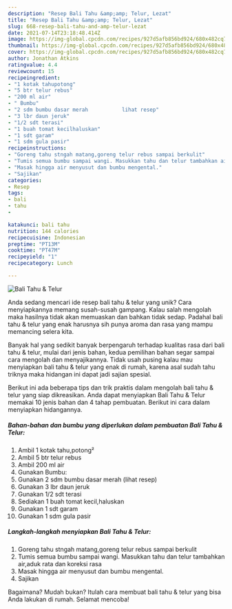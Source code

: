 ```yaml
---
description: "Resep Bali Tahu &amp;amp; Telur, Lezat"
title: "Resep Bali Tahu &amp;amp; Telur, Lezat"
slug: 668-resep-bali-tahu-and-amp-telur-lezat
date: 2021-07-14T23:18:48.414Z
image: https://img-global.cpcdn.com/recipes/927d5afb856bd924/680x482cq70/bali-tahu-telur-foto-resep-utama.jpg
thumbnail: https://img-global.cpcdn.com/recipes/927d5afb856bd924/680x482cq70/bali-tahu-telur-foto-resep-utama.jpg
cover: https://img-global.cpcdn.com/recipes/927d5afb856bd924/680x482cq70/bali-tahu-telur-foto-resep-utama.jpg
author: Jonathan Atkins
ratingvalue: 4.4
reviewcount: 15
recipeingredient:
- "1 kotak tahupotong"
- "5 btr telur rebus"
- "200 ml air"
- " Bumbu"
- "2 sdm bumbu dasar merah           lihat resep"
- "3 lbr daun jeruk"
- "1/2 sdt terasi"
- "1 buah tomat kecilhaluskan"
- "1 sdt garam"
- "1 sdm gula pasir"
recipeinstructions:
- "Goreng tahu stngah matang,goreng telur rebus sampai berkulit"
- "Tumis semua bumbu sampai wangi. Masukkan tahu dan telur tambahkan air,aduk rata dan koreksi rasa"
- "Masak hingga air menyusut dan bumbu mengental."
- "Sajikan"
categories:
- Resep
tags:
- bali
- tahu
- 

katakunci: bali tahu  
nutrition: 144 calories
recipecuisine: Indonesian
preptime: "PT13M"
cooktime: "PT47M"
recipeyield: "1"
recipecategory: Lunch

---
```



![Bali Tahu &amp; Telur](https://img-global.cpcdn.com/recipes/927d5afb856bd924/680x482cq70/bali-tahu-telur-foto-resep-utama.jpg)

Anda sedang mencari ide resep bali tahu &amp; telur yang unik? Cara menyiapkannya memang susah-susah gampang. Kalau salah mengolah maka hasilnya tidak akan memuaskan dan bahkan tidak sedap. Padahal bali tahu &amp; telur yang enak harusnya sih punya aroma dan rasa yang mampu memancing selera kita.



Banyak hal yang sedikit banyak berpengaruh terhadap kualitas rasa dari bali tahu &amp; telur, mulai dari jenis bahan, kedua pemilihan bahan segar sampai cara mengolah dan menyajikannya. Tidak usah pusing kalau mau menyiapkan bali tahu &amp; telur yang enak di rumah, karena asal sudah tahu triknya maka hidangan ini dapat jadi sajian spesial.


Berikut ini ada beberapa tips dan trik praktis dalam mengolah bali tahu &amp; telur yang siap dikreasikan. Anda dapat menyiapkan Bali Tahu &amp; Telur memakai 10 jenis bahan dan 4 tahap pembuatan. Berikut ini cara dalam menyiapkan hidangannya.

<!--inarticleads1-->

##### Bahan-bahan dan bumbu yang diperlukan dalam pembuatan Bali Tahu &amp; Telur:

1. Ambil 1 kotak tahu,potong²
1. Ambil 5 btr telur rebus
1. Ambil 200 ml air
1. Gunakan  Bumbu:
1. Gunakan 2 sdm bumbu dasar merah           (lihat resep)
1. Gunakan 3 lbr daun jeruk
1. Gunakan 1/2 sdt terasi
1. Sediakan 1 buah tomat kecil,haluskan
1. Gunakan 1 sdt garam
1. Gunakan 1 sdm gula pasir




<!--inarticleads2-->

##### Langkah-langkah menyiapkan Bali Tahu &amp; Telur:

1. Goreng tahu stngah matang,goreng telur rebus sampai berkulit
1. Tumis semua bumbu sampai wangi. Masukkan tahu dan telur tambahkan air,aduk rata dan koreksi rasa
1. Masak hingga air menyusut dan bumbu mengental.
1. Sajikan




Bagaimana? Mudah bukan? Itulah cara membuat bali tahu &amp; telur yang bisa Anda lakukan di rumah. Selamat mencoba!
